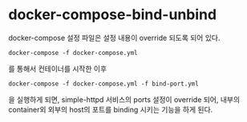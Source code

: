 # docker-compose-bind-unbind
docker-compose 설정 파일은 설정 내용이 override 되도록 되어 있다.
```
docker-compose -f docker-compose.yml
```
를 통해서 컨테이너를 시작한 이후
```
docker-compose -f docker-compose.yml -f bind-port.yml
```
을 실행하게 되면, simple-httpd 서비스의 ports 설정이 override 되어, 내부의 container외 외부의 host의 포트를 binding 시키는 기능을 하게 된다.
